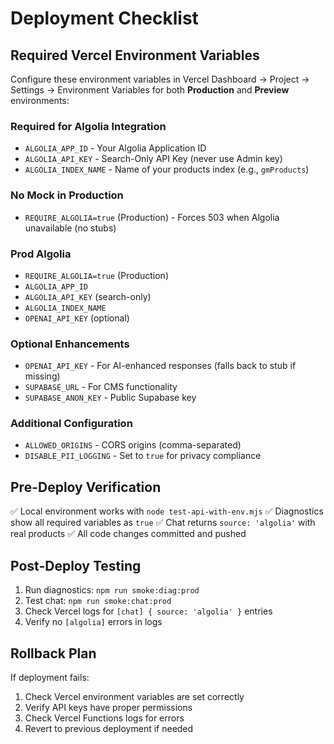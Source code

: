 # Deployment Checklist

## Required Vercel Environment Variables

Configure these environment variables in Vercel Dashboard → Project → Settings → Environment Variables for both **Production** and **Preview** environments:

### Required for Algolia Integration
- `ALGOLIA_APP_ID` - Your Algolia Application ID
- `ALGOLIA_API_KEY` - Search-Only API Key (never use Admin key)
- `ALGOLIA_INDEX_NAME` - Name of your products index (e.g., `gmProducts`)

### No Mock in Production
- `REQUIRE_ALGOLIA=true` (Production) - Forces 503 when Algolia unavailable (no stubs)

### Prod Algolia
- `REQUIRE_ALGOLIA=true` (Production)
- `ALGOLIA_APP_ID`
- `ALGOLIA_API_KEY` (search-only)
- `ALGOLIA_INDEX_NAME`
- `OPENAI_API_KEY` (optional)

### Optional Enhancements
- `OPENAI_API_KEY` - For AI-enhanced responses (falls back to stub if missing)
- `SUPABASE_URL` - For CMS functionality
- `SUPABASE_ANON_KEY` - Public Supabase key

### Additional Configuration
- `ALLOWED_ORIGINS` - CORS origins (comma-separated)
- `DISABLE_PII_LOGGING` - Set to `true` for privacy compliance

## Pre-Deploy Verification

✅ Local environment works with `node test-api-with-env.mjs`
✅ Diagnostics show all required variables as `true`
✅ Chat returns `source: 'algolia'` with real products
✅ All code changes committed and pushed

## Post-Deploy Testing

1. Run diagnostics: `npm run smoke:diag:prod`
2. Test chat: `npm run smoke:chat:prod`
3. Check Vercel logs for `[chat] { source: 'algolia' }` entries
4. Verify no `[algolia]` errors in logs

## Rollback Plan

If deployment fails:
1. Check Vercel environment variables are set correctly
2. Verify API keys have proper permissions
3. Check Vercel Functions logs for errors
4. Revert to previous deployment if needed
